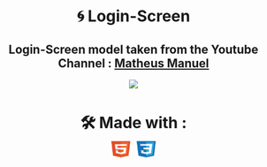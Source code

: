 <div align="center">
  <h1> 🌀 Login-Screen
  <h2> Login-Screen model taken from the Youtube Channel : <a href="https://www.youtube.com/watch?v=GSjd-glAmBk" target="_blank">Matheus Manuel</a></h2>
  <img src="https://user-images.githubusercontent.com/71889483/153485693-dcb8d028-d09f-440a-89d6-75f914687363.png">
  <h1> 🛠 Made with : <br>
  <img align="center" alt="Hashimoto-HTML" height="30" width="40" src="https://raw.githubusercontent.com/devicons/devicon/master/icons/html5/html5-original.svg">
  <img align="center" alt="Hashimoto-CSS" height="30" width="40" src="https://raw.githubusercontent.com/devicons/devicon/master/icons/css3/css3-original.svg">
</div>
